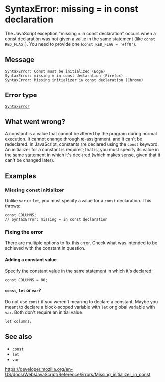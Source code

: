 # SyntaxError: missing = in const declaration

The JavaScript exception "missing = in const declaration" occurs when a const declaration was not given a value in the same statement (like `const RED_FLAG;`). You need to provide one (`const RED_FLAG = '#ff0'`).

## Message

    SyntaxError: Const must be initialized (Edge)
    SyntaxError: missing = in const declaration (Firefox)
    SyntaxError: Missing initializer in const declaration (Chrome)

## Error type

[`SyntaxError`](../global_objects/syntaxerror)

## What went wrong?

A constant is a value that cannot be altered by the program during normal execution. It cannot change through re-assignment, and it can't be redeclared. In JavaScript, constants are declared using the `const` keyword. An initializer for a constant is required; that is, you must specify its value in the same statement in which it's declared (which makes sense, given that it can't be changed later).

## Examples

### Missing const initializer

Unlike `var` or `let`, you must specify a value for a `const` declaration. This throws:

    const COLUMNS;
    // SyntaxError: missing = in const declaration

### Fixing the error

There are multiple options to fix this error. Check what was intended to be achieved with the constant in question.

#### Adding a constant value

Specify the constant value in the same statement in which it's declared:

    const COLUMNS = 80;

#### `const`, `let` or `var`?

Do not use `const` if you weren't meaning to declare a constant. Maybe you meant to declare a block-scoped variable with `let` or global variable with `var`. Both don't require an initial value.

    let columns;

## See also

-   `const`
-   `let`
-   `var`

<a href="https://developer.mozilla.org/en-US/docs/Web/JavaScript/Reference/Errors/Missing_initializer_in_const" class="_attribution-link">https://developer.mozilla.org/en-US/docs/Web/JavaScript/Reference/Errors/Missing_initializer_in_const</a>
